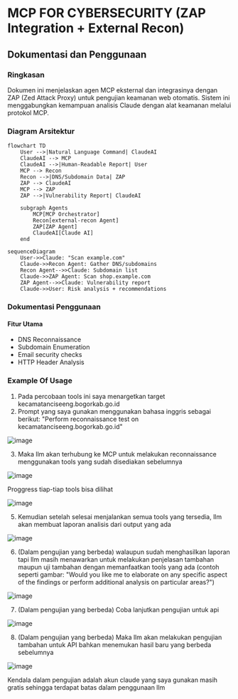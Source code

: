 # MCP FOR CYBERSECURITY (ZAP Integration + External Recon)

## Dokumentasi dan Penggunaan

### Ringkasan
Dokumen ini menjelaskan agen MCP eksternal dan integrasinya dengan ZAP (Zed Attack Proxy) untuk pengujian keamanan web otomatis. Sistem ini menggabungkan kemampuan analisis Claude dengan alat keamanan melalui protokol MCP.

### Diagram Arsitektur
```mermaid
flowchart TD
    User -->|Natural Language Command| ClaudeAI
    ClaudeAI --> MCP
    ClaudeAI -->|Human-Readable Report| User
    MCP --> Recon
    Recon -->|DNS/Subdomain Data| ZAP
    ZAP --> ClaudeAI
    MCP --> ZAP
    ZAP -->|Vulnerability Report| ClaudeAI

    subgraph Agents
        MCP[MCP Orchestrator]
        Recon[external-recon Agent]
        ZAP[ZAP Agent]
        ClaudeAI[Claude AI]
    end
```

```mermaid
sequenceDiagram
    User->>Claude: "Scan example.com"
    Claude->>Recon Agent: Gather DNS/subdomains
    Recon Agent-->>Claude: Subdomain list
    Claude->>ZAP Agent: Scan shop.example.com
    ZAP Agent-->>Claude: Vulnerability report
    Claude->>User: Risk analysis + recommendations
```

### Dokumentasi Penggunaan
#### Fitur Utama
* DNS Reconnaissance
* Subdomain Enumeration 
* Email security checks
* HTTP Header Analysis

### Example Of Usage
1. Pada percobaan tools ini saya menargetkan target kecamatanciseeng.bogorkab.go.id
2. Prompt yang saya gunakan menggunakan bahasa inggris sebagai berikut: "Perform  reconnaissance test on kecamatanciseeng.bogorkab.go.id"

![image](https://github.com/user-attachments/assets/ef40c28c-e653-4ada-b132-b09f06cc351c)

3. Maka llm akan terhubung ke MCP untuk melakukan reconnaissance menggunakan tools yang sudah disediakan sebelumnya

![image](https://github.com/user-attachments/assets/179c17ad-d73b-461e-bb41-32b46a020624)

Proggress tiap-tiap tools bisa dilihat

![image](https://github.com/user-attachments/assets/c1f96389-d86a-41a4-90fe-b542a84f3b93)

5. Kemudian setelah selesai menjalankan semua tools yang tersedia, llm akan membuat laporan analisis dari output yang ada

![image](https://github.com/user-attachments/assets/573a76a6-d476-4555-af6c-80115d4bce8a)

6. (Dalam pengujian yang berbeda) walaupun sudah menghasilkan laporan tapi llm masih menawarkan untuk melakukan penjelasan tambahan maupun uji tambahan dengan memanfaatkan tools yang ada (contoh seperti gambar: "Would you like me to elaborate on any specific aspect of the findings or perform additional analysis on particular areas?")

![image](https://github.com/user-attachments/assets/af9a4f43-5f46-4fc2-aa9b-86fe78359962)

7. (Dalam pengujian yang berbeda) Coba lanjutkan pengujian untuk api

![image](https://github.com/user-attachments/assets/4f37c35d-945b-4528-96c2-fddc22fbec29)

8. (Dalam pengujian yang berbeda) Maka llm akan melakukan pengujian tambahan untuk API bahkan menemukan hasil baru yang berbeda sebelumnya

![image](https://github.com/user-attachments/assets/e6676ad1-caad-4990-a7e5-786d0550a524)

Kendala dalam pengujian adalah akun claude yang saya gunakan masih gratis sehingga terdapat batas dalam penggunaan llm
